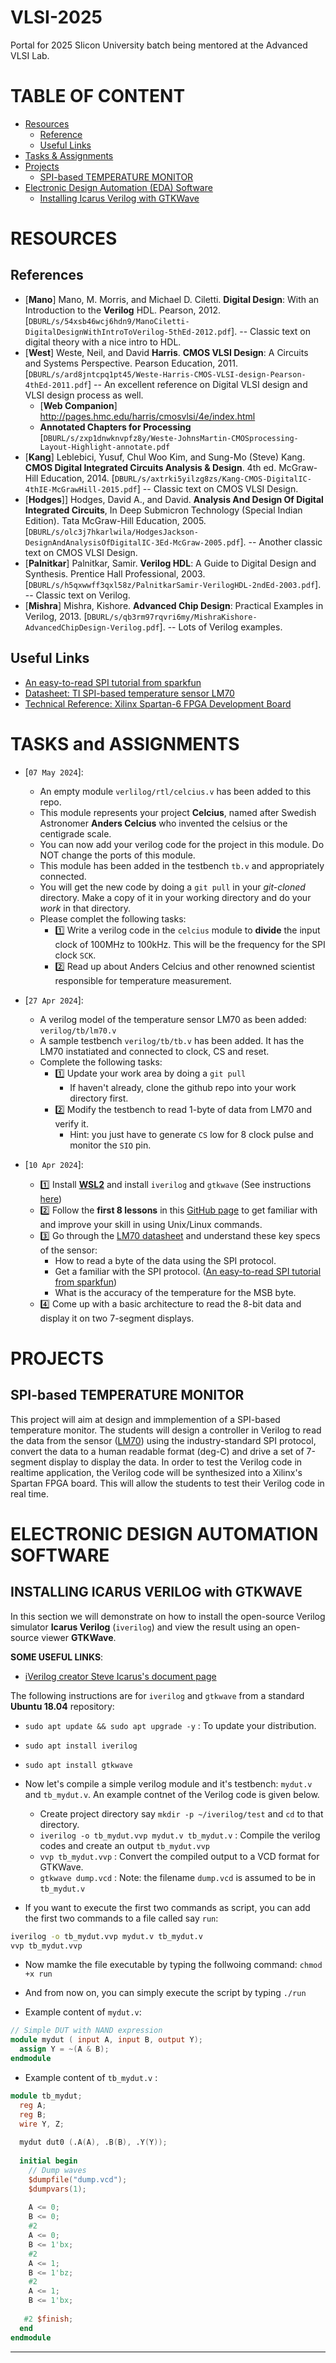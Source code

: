 # VLSI-2025
Portal for 2025 Slicon University batch being mentored at the Advanced VLSI Lab.

# TABLE OF CONTENT

- [Resources](#RESOURCES)
  - [Reference](#References)
  - [Useful Links](#useful-Links)
- [Tasks & Assignments](#TASKS-and-ASSIGNMENTS)
- [Projects](#projects)
  - [SPI-based TEMPERATURE MONITOR](#SPI-based-TEMPERATURE-MONITOR)
- [Electronic Design Automation (EDA) Software](#ELECTRONIC-DESIGN-AUTOMATION-SOFTWARE)
  - [Installing Icarus Verilog with GTKWave](#INSTALLING-ICARUS-VERILOG-with-GTKWAVE)

# RESOURCES

## References
- [**Mano**] Mano, M. Morris, and Michael D. Ciletti. **Digital Design**: With an Introduction to the **Verilog** HDL. Pearson, 2012. [`DBURL/s/54xsb46wcj6hdn9/ManoCiletti-DigitalDesignWithIntroToVerilog-5thEd-2012.pdf`]. -- Classic text on digital theory with a nice intro to HDL. 
- [**West**] Weste, Neil, and David **Harris**. **CMOS VLSI Design**: A Circuits and Systems Perspective. Pearson Education, 2011. [`DBURL/s/ard8jntcpq1pt45/Weste-Harris-CMOS-VLSI-design-Pearson-4thEd-2011.pdf`] -- An excellent reference on Digital VLSI design and VLSI design process as well.
  - [**Web Companion**] http://pages.hmc.edu/harris/cmosvlsi/4e/index.html
  - **Annotated Chapters for Processing** [`DBURL/s/zxp1dnwknvpfz8y/Weste-JohnsMartin-CMOSprocessing-Layout-Highlight-annotate.pdf`
- [**Kang**] Leblebici, Yusuf, Chul Woo Kim, and Sung-Mo (Steve) Kang. **CMOS Digital Integrated Circuits Analysis & Design**. 4th ed. McGraw-Hill Education, 2014. [`DBURL/s/axtrki5yilzg8zs/Kang-CMOS-DigitalIC-4thIE-McGrawHill-2015.pdf`] -- Classic text on CMOS VLSI Design.
- [**Hodges**]] Hodges, David A., and David. **Analysis And Design Of Digital Integrated Circuits**, In Deep Submicron Technology (Special Indian Edition). Tata McGraw-Hill Education, 2005. [`DBURL/s/olc3j7hkarlwila/HodgesJackson-DesignAndAnalysisOfDigitalIC-3Ed-McGraw-2005.pdf`]. -- Another classic text on CMOS VLSI Design.
- [**Palnitkar**] Palnitkar, Samir. **Verilog HDL**: A Guide to Digital Design and Synthesis. Prentice Hall Professional, 2003. [`DBURL/s/h5qxwwff3qxl58z/PalnitkarSamir-VerilogHDL-2ndEd-2003.pdf`]. -- Classic text on Verilog.
- [**Mishra**] Mishra, Kishore. **Advanced Chip Design**: Practical Examples in Verilog, 2013. [`DBURL/s/qb3rm97rqvri6my/MishraKishore-AdvancedChipDesign-Verilog.pdf`]. -- Lots of Verilog examples.


## Useful Links

- [An easy-to-read SPI tutorial from sparkfun](https://learn.sparkfun.com/tutorials/serial-peripheral-interface-spi)
- [Datasheet: TI SPI-based temperature sensor LM70][datasheetLM70]
- [Technical Reference: Xilinx Spartan-6 FPGA Development Board][TechRefSpartan6]


# TASKS and ASSIGNMENTS

- [`07 May 2024`]:
  - An empty module `verlilog/rtl/celcius.v` has been added to this repo.
  - This module represents your project **Celcius**, named after Swedish Astronomer **Anders Celcius** who invented the celsius or the centigrade scale.
  - You can now add your verilog code for the project in this module. Do NOT change the ports of this module.
  - This module has been added in the testbench `tb.v` and appropriately connected.
  - You will get the new code by doing a `git pull` in your _git-cloned_ directory. Make a copy of it in your working directory and do your _work_ in that directory.
  - Please complet the following tasks:
    - :one: Write a verilog code in the `celcius` module to **divide** the input clock of 100MHz to 100kHz. This will be the frequency for the SPI clock `SCK`.
    - :two: Read up about Anders Celcius and other renowned scientist responsible for temperature measurement.
 
- [`27 Apr 2024`]: 
  - A verilog model of the temperature sensor LM70 as been added: `verilog/tb/lm70.v`
  - A sample testbench `verilog/tb/tb.v` has been added. It has the LM70 instatiated and connected to clock, CS and reset.
  - Complete the following tasks:
    - :one: Update your work area by doing a `git pull`
      - If haven't already, clone the github repo into your work directory first.
    - :two: Modify the testbench to read 1-byte of data from LM70 and verify it. 
      - Hint: you just have to generate `CS` low for 8 clock pulse and monitor the `SIO` pin.
  
- [`10 Apr 2024`]: 
  - :one: Install [**WSL2**](https://github.com/silicon-vlsi-org/eda-wsl2) and install `iverilog` and `gtkwave` (See instructions [here](#INSTALLING-ICARUS-VERILOG-with-GTKWAVE))
  - :two: Follow the **first 8 lessons** in this [GitHub page](https://github.com/silicon-vlsi-org/module-cs3-301) to get familiar with and improve your skill in using Unix/Linux commands. 
  - :three: Go through the [LM70 datasheet][datasheetLM70] and understand these key specs of the sensor:
    - How to read a byte of the data using the SPI protocol.
    - Get a familiar with the SPI protocol. ([An easy-to-read SPI tutorial from sparkfun](https://learn.sparkfun.com/tutorials/serial-peripheral-interface-spi))
    - What is the accuracy of the temperature for the MSB byte.
  - :four: Come up with a basic architecture to read the 8-bit data and display it on two 7-segment displays.

# PROJECTS

## SPI-based TEMPERATURE MONITOR

This project will aim at design and immplemention of a SPI-based temperature monitor. The students will design a controller in Verilog to read the data from the sensor ([LM70][datasheetLM70]) using the industry-standard SPI protocol, convert the data to a human readable format (deg-C) and drive a set of 7-segment display to display the data. In order to test the Verilog code in realtime application, the Verilog code will be synthesized into a Xilinx's Spartan FPGA board. This will allow the students to test their Verilog code in real time.


# ELECTRONIC DESIGN AUTOMATION SOFTWARE

## INSTALLING ICARUS VERILOG with GTKWAVE

In this section we will demonstrate on how to install the open-source Verilog simulator **Icarus Verilog** (`iverilog`) and view the result using an open-source viewer **GTKWave**. 

**SOME USEFUL LINKS**:
- [iVerilog creator Steve Icarus's document page](https://steveicarus.github.io/iverilog)


The following instructions are for `iverilog` and `gtkwave` from a standard **Ubuntu 18.04** repository:

- `sudo apt update && sudo apt upgrade -y` : To update your distribution.
- `sudo apt install iverilog`
- `sudo apt install gtkwave`
- Now let's compile a simple verilog module and it's testbench: `mydut.v` and `tb_mydut.v`. An example contnet of the Verilog code is given below.
  - Create project directory say `mkdir -p ~/iverilog/test` and `cd` to that directory.
  - `iverilog -o tb_mydut.vvp mydut.v tb_mydut.v` : Compile the verilog codes and create an output `tb_mydut.vvp`
  - `vvp tb_mydut.vvp` : Convert the compiled output to a VCD format for GTKWave.
  - `gtkwave dump.vcd` : Note: the filename `dump.vcd` is assumed to be in `tb_mydut.v`

- If you want to execute the first two commands as script, you can add the first two commands to a file called say `run`:

```bash 
iverilog -o tb_mydut.vvp mydut.v tb_mydut.v
vvp tb_mydut.vvp
```

- Now mamke the file executable by typing the follwoing command: `chmod +x run`
- And from now on, you can simply execute the script by typing `./run`

- Example content of `mydut.v`:

```verilog
// Simple DUT with NAND expression 
module mydut ( input A, input B, output Y);
  assign Y = ~(A & B);
endmodule
```

- Example content of `tb_mydut.v` :

```verilog
module tb_mydut;
  reg A;
  reg B;
  wire Y, Z;
  
  mydut dut0 (.A(A), .B(B), .Y(Y));
  
  initial begin
    // Dump waves
    $dumpfile("dump.vcd");
    $dumpvars(1);
    
    A <= 0;
    B <= 0;
    #2 
    A <= 0;
    B <= 1'bx;
    #2
    A <= 1;
    B <= 1'bz;
    #2
    A <= 1;
    B <= 1'bx;
    
   #2 $finish;
  end
endmodule
```

* * *

[datasheetLM70]:	docs/datasheet-LM70-TI-tempSensor.pdf	
[datasheetDHT20]:	https://www.dropbox.com/s/9vpyqqnqopvtvbh/datasheet-temp-humidity-5193-DHT20.pdf
[TechRefSpartan6]:	docs/AHMY_SP6LX9_LT_Spartan6-TechRef.pdf
